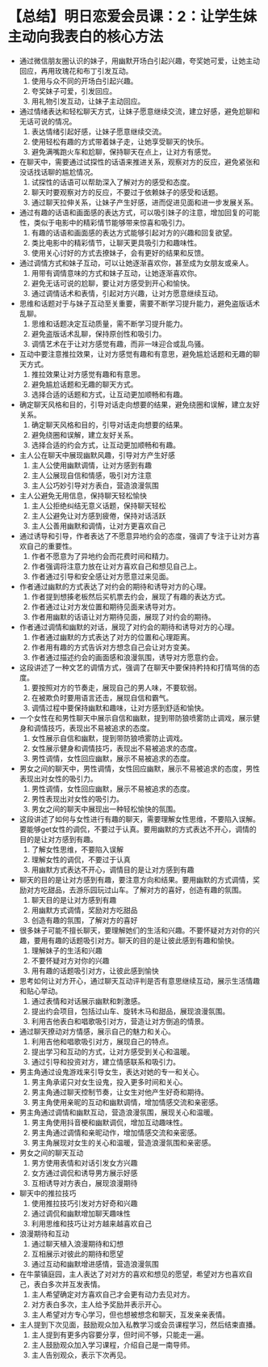 # 【总结】明日恋爱会员课：2：让学生妹主动向我表白的核心方法

-   通过微信朋友圈认识的妹子，用幽默开场白引起兴趣，夸奖她可爱，让她主动回应，再用玫瑰花和布丁引发互动。
    1.  使用与众不同的开场白引起兴趣。
    2.  夸奖妹子可爱，引发回应。
    3.  用礼物引发互动，让妹子主动回应。
-   通过情绪表达和轻松聊天方式，让妹子愿意继续交流，建立好感，避免尬聊和无话可说的情况。
    1.  表达情绪引起好感，让妹子愿意继续交流。
    2.  使用轻松有趣的方式带着妹子走，让她享受聊天的快乐。
    3.  避免满嘴跑火车和尬聊，保持聊天在点上，让对方有感觉。
-   在聊天中，需要通过试探性的话语来推进关系，观察对方的反应，避免紧张和没话找话聊的尴尬情况。
    1.  试探性的话语可以帮助深入了解对方的感受和态度。
    2.  聊天时要观察对方的反应，不要过于依赖妹子的感受和话题。
    3.  通过聊天拉伸关系，让妹子产生好感，进而促进见面和进一步发展关系。
-   通过有趣的话语和画面感的表达方式，可以吸引妹子的注意，增加回复的可能性，类似于电影中的精彩情节能够带来惊喜和吸引力。
    1.  有趣的话语和画面感的表达方式能够引起对方的兴趣和回复欲望。
    2.  类比电影中的精彩情节，让聊天更具吸引力和趣味性。
    3.  使用关心讨好的方式去撩妹子，会有更好的结果和反馈。
-   通过调情方式和妹子互动，可以让她逐渐喜欢你，甚至成为女朋友或亲人。
    1.  用带有调情意味的方式和妹子互动，让她逐渐喜欢你。
    2.  避免无话可说的尬聊，要让对方感受到开心和愉快。
    3.  通过调情话术和表情，引起对方兴趣，让对方愿意继续互动。
-   思维和话题对于与妹子互动至关重要，需要不断学习提升能力，避免盗版话术乱聊。
    1.  思维和话题决定互动质量，需不断学习提升能力。
    2.  避免盗版话术乱聊，保持原创性和吸引力。
    3.  调情艺术在于让对方感觉有趣，而非一味迎合或乱鸟骚。
-   互动中要注意推拉效果，让对方感觉有趣和有意思，避免尴尬话题和无趣的聊天方式。
    1.  推拉效果让对方感觉有趣和有意思。
    2.  避免尴尬话题和无趣的聊天方式。
    3.  选择合适的话题和方式，让互动更加顺畅和有趣。
-   确定聊天风格和目的，引导对话走向想要的结果，避免绕圈和误解，建立友好关系。
    1.  确定聊天风格和目的，引导对话走向想要的结果。
    2.  避免绕圈和误解，建立友好关系。
    3.  选择合适的约会方式，让互动更加顺畅和有趣。
-   主人公在聊天中展现幽默风趣，引导对方产生好感
    1.  主人公使用幽默调情，让对方感到有趣
    2.  主人公展现自信和情感，吸引对方注意
    3.  主人公巧妙引导对方表白，营造浪漫氛围
-   主人公避免无用信息，保持聊天轻松愉快
    1.  主人公拒绝纠结无意义话题，保持聊天轻松
    2.  主人公避免让对方感到疲倦，保持对话活跃
    3.  主人公善用幽默和调情，让对方更喜欢自己
-   通过诱导和引导，作者表达了不愿意异地约会的态度，强调了专注于让对方喜欢自己的重要性。
    1.  作者不愿意为了异地约会而花费时间和精力。
    2.  作者强调将注意力放在让对方喜欢自己和想见自己上。
    3.  作者通过引导和安全感让对方愿意过来见面。
-   作者通过幽默的方式表达了对约会的期待和诱导对方的心理。
    1.  作者提到想揍老板然后买机票去约会，展现了有趣的表达方式。
    2.  作者通过让对方发位置和期待见面来诱导对方。
    3.  作者用幽默的话语让对方期待见面，展现了对约会的期待。
-   作者通过调情和幽默的对话，展现了对约会的期待和诱导对方的心理。
    1.  作者通过幽默的方式表达了对方的位置和心理距离。
    2.  作者用有趣的方式告诉对方想念自己会让对方变美。
    3.  作者通过描述约会的画面感和浪漫氛围，诱导对方愿意约会。
-   这段讲述了一种文艺的调情方式，强调了在聊天中要保持矜持和打情骂俏的态度。
    1.  要按照对方的节奏走，展现自己的男人味，不要软弱。
    2.  在被欺负时要用语言还击，展现自信和霸气。
    3.  调情过程中要保持幽默和趣味，让对方感到舒适和愉快。
-   一个女性在和男性聊天中展示自信和幽默，提到带防狼喷雾防止调戏，展示健身和调情技巧，表现出不易被追求的态度。
    1.  女性展示自信和幽默，提到带防狼喷雾防止调戏。
    2.  女性展示健身和调情技巧，表现出不易被追求的态度。
    3.  男性调情，女性回应幽默，展示不易被追求的态度。
-   男女之间的聊天中，男性调情，女性回应幽默，展示不易被追求的态度，男性表现出对女性的吸引力。
    1.  男性调情，女性回应幽默，展示不易被追求的态度。
    2.  男性表现出对女性的吸引力。
    3.  男女之间的聊天中展现出一种轻松愉快的氛围。
-   这段讲述了如何与女性进行有趣的聊天，需要理解女性思维，不要陷入误解。要能够get女性的调侃，不要过于认真。要用幽默的方式表达不开心，调情的目的是让对方感到有趣。
    1.  了解女性思维，不要陷入误解
    2.  理解女性的调侃，不要过于认真
    3.  用幽默方式表达不开心，调情目的是让对方感到有趣
-   聊天的目的是让对方感到有趣，要注意方向和结果。要用幽默的方式调情，奖励对方吃甜品，去游乐园玩过山车。了解对方的喜好，创造有趣的氛围。
    1.  聊天目的是让对方感到有趣
    2.  用幽默方式调情，奖励对方吃甜品
    3.  创造有趣的氛围，了解对方的喜好
-   很多妹子可能不擅长聊天，要理解她们的生活和兴趣。不要怀疑对方对你的兴趣，要用有趣的话题吸引对方。聊天的目的是让彼此感到有趣和愉快。
    1.  理解妹子的生活和兴趣
    2.  不要怀疑对方对你的兴趣
    3.  用有趣的话题吸引对方，让彼此感到愉快
-   思考如何让对方开心，通过聊天互动评判是否有意思继续互动，展示生活情趣和贴心举动。
    1.  通过表情和对话展示幽默和刺激感。
    2.  提出约会项目，包括过山车、旋转木马和甜品，展现浪漫氛围。
    3.  利用吉他表白和唱歌吸引对方，营造让对方倒追的情景。
-   通过聊天撩动对方情感，展示自己的魅力和关心。
    1.  利用吉他和唱歌吸引对方，展现自己的特点。
    2.  提出学习和互动的方式，让对方感受到关心和温暖。
    3.  通过引导和投资对方，建立情感联系和吸引力。
-   男主角通过设鬼游戏来引导女生，表达对她的专一和关心。
    1.  男主角承诺只对女生设鬼，投入更多时间和关心。
    2.  男主角通过聊天控制节奏，让女生对他产生好奇和期待。
    3.  男主角使用亲昵的互动和幽默调情，增加情感交流和亲密感。
-   男主角通过调情和幽默互动，营造浪漫氛围，展现关心和温暖。
    1.  男主角使用抖音梗和幽默调侃，增加互动趣味性。
    2.  男主角通过调情和亲昵动作，增加情感交流和亲密感。
    3.  男主角展现对女生的关心和温暖，营造浪漫氛围和亲密感。
-   男女之间的聊天互动
    1.  男方使用表情和对话引发女方兴趣
    2.  女方通过调侃和诱导男方展示好感
    3.  互相诱导对方表白，展现浪漫期待
-   聊天中的推拉技巧
    1.  使用推拉技巧引发对方好奇和兴趣
    2.  通过调侃和幽默增加聊天趣味性
    3.  利用思维和技巧让对方越来越喜欢自己
-   浪漫期待和互动
    1.  通过聊天植入浪漫期待和幻想
    2.  互相展示对彼此的期待和愿望
    3.  通过互动和幽默增进感情，营造浪漫氛围
-   在牛蒙镇庭园，主人表达了对对方的喜欢和想见的愿望，希望对方也喜欢自己，表白多次并互发表情。
    1.  主人希望确定对方喜欢自己才会更有动力去见对方。
    2.  对方表白多次，主人给予奖励并表示开心。
    3.  主人希望对方专心学习，但也想被想念和聊天，互发亲亲表情。
-   主人提到下次见面，鼓励观众加入私教学习或会员课程学习，然后结束直播。
    1.  主人提到有更多内容要分享，但时间不够，只能走一遍。
    2.  主人鼓励观众加入学习课程，介绍自己是一南导师。
    3.  主人告别观众，表示下次再见。